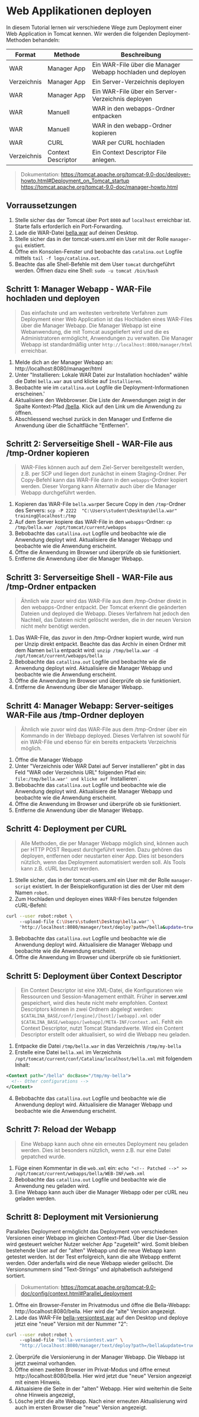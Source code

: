 # Web Applikationen deployen

In diesem Tutorial lernen wir verschiedene Wege zum Deployment einer Web Application in Tomcat kennen. Wir werden die folgenden Deployment-Methoden behandeln:

| Format      | Methode              | Beschreibung                                                 |
|-------------|----------------------|--------------------------------------------------------------|
| WAR         | Manager App          | Ein WAR-File über die Manager Webapp hochladen  und deployen |
| Verzeichnis | Manager App          | Ein Server-Verzeichnis deployen                              |
| WAR         | Manager App          | Ein WAR-File über ein Server-Verzeichnis deployen            |
| WAR         | Manuell              | WAR in den webapps-Ordner entpacken                          |
| WAR         | Manuell              | WAR in den webapp-Ordner kopieren                            |
| WAR         | CURL                 | WAR per CURL hochladen                                       |
| Verzeichnis | Context Descriptor   | Ein Context Descriptor File anlegen.                         |

> Dokumentation:
> https://tomcat.apache.org/tomcat-9.0-doc/deployer-howto.html#Deployment_on_Tomcat_startup
> https://tomcat.apache.org/tomcat-9.0-doc/manager-howto.html

## Vorraussetzungen
1. Stelle sicher das der Tomcat über Port `8080` auf `localhost` erreichbar ist. Starte falls erforderlich ein Port-Forwarding.
2. Lade die WAR-Datei [bella.war](..%2Ffiles%2Fbella.war) auf deinen Desktop.
3. Stelle sicher das in der tomcat-users.xml ein User mit der Rolle `manager-gui` existiert.
4. Öffne ein Konsolen-Fenster und beobachte das `catalina.out` Logfile mittels `tail -f logs/catalina.out`.
5. Beachte das alle Shell-Befehle mit dem User `tomcat` durchgeführt werden. Öffnen dazu eine Shell: `sudo -u tomcat /bin/bash`

## Schritt 1: Manager Webapp - WAR-File hochladen und deployen
>Das einfachste und am weitesten verbreitete Verfahren zum Deployment einer Web Application ist das Hochladen eines WAR-Files über die Manager Webapp. Die Manager Webapp ist eine Webanwendung, die mit Tomcat ausgeliefert wird und die es Administratoren ermöglicht, Anwendungen zu verwalten. Die Manager Webapp ist standardmäßig unter `http://localhost:8080/manager/html` erreichbar.

1. Melde dich an der Manager Webapp an: http://localhost:8080/manager/html
2. Unter "Installieren: Lokale WAR Datei zur Installation hochladen" wähle die Datei `bella.war` aus und klicke auf `Installieren`.
4. Beobachte wie im `catallina.out` Logfile die Deployment-Informationen erscheinen.'
5. Aktualisiere den Webbrowser. Die Liste der Anwendungen zeigt in der Spalte Kontext-Pfad [/bella](http://localhost:8080/bella/). Klick auf den Link um die Anwendung zu öffnen.
6. Abschliessend wechsel zurück in den Manager und Entferne die Anwendung über die Schaltfläche "Entfernen".

## Schritt 2: Serverseitige Shell - WAR-File aus /tmp-Ordner kopieren
>WAR-Files können auch auf dem Ziel-Server bereitgestellt werden, z.B. per SCP und liegen dort zunächst in einem Staging-Ordner. Per Copy-Befehl kann das WAR-File dann in den `webapps`-Ordner kopiert werden. Dieser Vorgang kann Alternativ auch über die Manager Webapp durchgeführt werden.

1. Kopieren das WAR-File `bella.war`per Secure Copy in den `/tmp`-Ordner des Servers: `scp -P 2222  "C:\Users\student\Desktop\bella.war" training@localhost:/tmp`
2. Auf dem Server kopiere das WAR-File in den `webapps`-Ordner: `cp /tmp/bella.war /opt/tomcat/current/webapps`
3. Bebobachte das `catallina.out` Logfile und beobachte wie die Anwendung deployt wird. Aktualisiere die Manager Webapp und beobachte wie die Anwendung erscheint.
4. Öffne die Anwendung im Browser und überprüfe ob sie funktioniert.
5. Entferne die Anwendung über die Manager Webapp.

## Schritt 3: Serverseitige Shell - WAR-File aus /tmp-Ordner entpacken
>Ähnlich wie zuvor wird das WAR-File aus dem /tmp-Ordner direkt in den webapps-Ordner entpackt. Der Tomcat erkennt die geänderten Dateien und deployed die Webapp. Dieses Verfahrem hat jedoch den Nachteil, das Dateien nicht gelöscht werden, die in der neuen Version nicht mehr benötigt werden.

1. Das WAR-File, das zuvor in den /tmp-Ordner kopiert wurde, wird nun per Unzip direkt entpackt. Beachte das das Archiv in einen Ordner mit dem Namen `bella` entpackt wird: `unzip /tmp/bella.war -d /opt/tomcat/current/webapps/bella`
3. Bebobachte das `catallina.out` Logfile und beobachte wie die Anwendung deployt wird. Aktualisiere die Manager Webapp und beobachte wie die Anwendung erscheint.
4. Öffne die Anwendung im Browser und überprüfe ob sie funktioniert.
5. Entferne die Anwendung über die Manager Webapp.

## Schritt 4: Manager Webapp: Server-seitiges WAR-File aus /tmp-Ordner deployen
>Ähnlich wie zuvor wird das WAR-File aus dem /tmp-Ordner über ein Kommando in der Webapp deployed. Dieses Verfahren ist sowohl für ein WAR-File und ebenso für ein bereits entpackets Verzeichnis möglich.

1. Öffne die Manager Webapp
2. Unter "Verzeichnis oder WAR Datei auf Server installieren" gibt in das Feld "WAR oder Verzeichnis URL" folgenden Pfad ein: `file:/tmp/bella.war' und klicke auf `Installieren`.
3. Bebobachte das `catallina.out` Logfile und beobachte wie die Anwendung deployt wird. Aktualisiere die Manager Webapp und beobachte wie die Anwendung erscheint.
4. Öffne die Anwendung im Browser und überprüfe ob sie funktioniert.
5. Entferne die Anwendung über die Manager Webapp.

## Schritt 4: Deployment per CURL
>Alle Methoden, die per Manager Webapp möglich sind, können auch per HTTP POST Request durchgeführt werden. Dazu gehören das deployen, entfernen oder neustarten einer App. Dies ist besonders nützlich, wenn das Deployment automatisiert werden soll. Als Tools kann z.B. cURL benutzt werden.

1. Stelle sicher, das in der tomcat-users.xml ein User mit der Rolle `manager-script` existiert. In der Beispielkonfiguration ist dies der User mit dem Namen `robot`.
2. Zum Hochladen und deployen eines WAR-Files benutze folgenden cURL-Befehl:
```bash
curl --user robot:robot \                                                            
     --upload-file C:\Users\student\Desktop\bella.war" \
     "http://localhost:8080/manager/text/deploy?path=/bella&update=true"
```
3. Bebobachte das `catallina.out` Logfile und beobachte wie die Anwendung deployt wird. Aktualisiere die Manager Webapp und beobachte wie die Anwendung erscheint.
4. Öffne die Anwendung im Browser und überprüfe ob sie funktioniert.

## Schritt 5: Deployment über Context Descriptor
>Ein Context Descriptor ist eine XML-Datei, die Konfigurationen wie Ressourcen und Session-Management enthält. Früher in **server.xml** gespeichert, wird dies heute nicht mehr empfohlen. Context Descriptors können in zwei Ordnern abgelegt werden: `$CATALINA_BASE/conf/[engine]/[host]/[webapp].xml` oder `$CATALINA_BASE/webapps/[webapp]/META-INF/context.xml`. Fehlt ein Context Descriptor, nutzt Tomcat Standardwerte. Wird ein Content Descriptor erstellt oder aktualisiert, so wird die Webapp neu geladen.

1. Entpacke die Datei `/tmp/bella.war` in das Verzeichnis `/tmp/my-bella`
2. Erstelle eine Datei `bella.xml` im Verzeichnis `/opt/tomcat/current/conf/Catalina/localhost/bella.xml` mit folgendem Inhalt:
```xml
<Context path="/bella" docBase="/tmp/my-bella">
  <!-- Other configurations -->
</Context>
```
4. Bebobachte das `catallina.out` Logfile und beobachte wie die Anwendung deployt wird. Aktualisiere die Manager Webapp und beobachte wie die Anwendung erscheint.

## Schritt 7: Reload der Webapp
>Eine Webapp kann auch ohne ein erneutes Deployment neu geladen werden. Dies ist besonders nützlich, wenn z.B. nur eine Datei gepatched wurde.

1. Füge einen Kommentar in die `web.xml` ein: `echo "<!-- Patched -->" >> /opt/tomcat/current/webapps/bella/WEB-INF/web.xml`
2. Bebobachte das `catallina.out` Logfile und beobachte wie die Anwendung neu geladen wird.
3. Eine Webapp kann auch über die Manager Webapp oder per cURL neu geladen werden.

## Schritt 8: Deployment mit Versionierung
Paralleles Deployment ermöglicht das Deployment von verschiedenen Versionen einer Webapp im gleichen Context-Pfad.
Über die User-Session wird gesteuert welcher Nutzer welcher App "zugeteilt" wird.
Somit bleiben bestehende User auf der "alten" Webapp und die neue Webapp kann getestet werden.
Ist der Test erfolgreich, kann die alte Webapp entfernt werden. Oder anderfalls wird die neue Webapp wieder gelöscht.
Die Versionsnummern sind "Text-Strings" und alphabetisch aufsteigend sortiert.

> Dokumentation:
> https://tomcat.apache.org/tomcat-9.0-doc/config/context.html#Parallel_deployment

1. Öffne ein Browser-Fenster im Privatmodus und öffne die Bella-Webapp: http://localhost:8080/bella. Hier wird die "alte" Version angezeigt.
2. Lade das WAR-File [bella-versiontest.war](..%2Ffiles%2Fbella-versiontest.war) auf den Desktop und deploye jetzt eine "neue" Version mit der Nummer "2":

```bash
curl --user robot:robot \                                                            
     --upload-file "bella-versiontest.war" \
     "http://localhost:8080/manager/text/deploy?path=/bella&update=true&version=2"
```


2. Überprüfe die Versionierung in der Manager Webapp. Die Webapp ist jetzt zweimal vorhanden.
3. Öffne einen zweiten Browser im Privat-Modus und öffne erneut http://localhost:8080/bella. Hier wird jetzt due "neue" Version angezeigt mit einem Hinweis.
4. Aktuaisiere die Seite in der "alten" Webapp. Hier wird weiterhin die Seite ohne Hinweis angezeigt,
5. Lösche jetzt die alte Webapp. Nach einer erneuten Aktualisierung wird auch im ersten Browser die "neue" Version angezeigt.